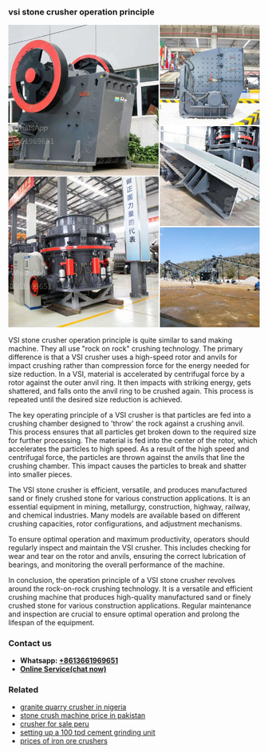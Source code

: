 <h3>vsi stone crusher operation principle</h3><img src='1708309058.jpg' alt=''><p>VSI stone crusher operation principle is quite similar to sand making machine. They all use "rock on rock" crushing technology. The primary difference is that a VSI crusher uses a high-speed rotor and anvils for impact crushing rather than compression force for the energy needed for size reduction. In a VSI, material is accelerated by centrifugal force by a rotor against the outer anvil ring. It then impacts with striking energy, gets shattered, and falls onto the anvil ring to be crushed again. This process is repeated until the desired size reduction is achieved.</p><p>The key operating principle of a VSI crusher is that particles are fed into a crushing chamber designed to 'throw' the rock against a crushing anvil. This process ensures that all particles get broken down to the required size for further processing. The material is fed into the center of the rotor, which accelerates the particles to high speed. As a result of the high speed and centrifugal force, the particles are thrown against the anvils that line the crushing chamber. This impact causes the particles to break and shatter into smaller pieces.</p><p>The VSI stone crusher is efficient, versatile, and produces manufactured sand or finely crushed stone for various construction applications. It is an essential equipment in mining, metallurgy, construction, highway, railway, and chemical industries. Many models are available based on different crushing capacities, rotor configurations, and adjustment mechanisms.</p><p>To ensure optimal operation and maximum productivity, operators should regularly inspect and maintain the VSI crusher. This includes checking for wear and tear on the rotor and anvils, ensuring the correct lubrication of bearings, and monitoring the overall performance of the machine.</p><p>In conclusion, the operation principle of a VSI stone crusher revolves around the rock-on-rock crushing technology. It is a versatile and efficient crushing machine that produces high-quality manufactured sand or finely crushed stone for various construction applications. Regular maintenance and inspection are crucial to ensure optimal operation and prolong the lifespan of the equipment.</p><h3>Contact us</h3><ul><li><strong>Whatsapp:&nbsp;<a href="https://wa.me/8613661969651">+8613661969651</a></strong></li><li><a href="https://swt.shibang-china.com/?git&amp;zhl&amp;vsi stone crusher operation principle"><strong>Online Service(chat now)</strong></a></li></ul><h3>Related</h3><ul><li><a href='granite quarry crusher in nigeria.md'>granite quarry crusher in nigeria</a></li><li><a href='stone crush machine price in pakistan.md'>stone crush machine price in pakistan</a></li><li><a href='crusher for sale peru.md'>crusher for sale peru</a></li><li><a href='setting up a 100 tpd cement grinding unit.md'>setting up a 100 tpd cement grinding unit</a></li><li><a href='prices of iron ore crushers.md'>prices of iron ore crushers</a></li></ul>